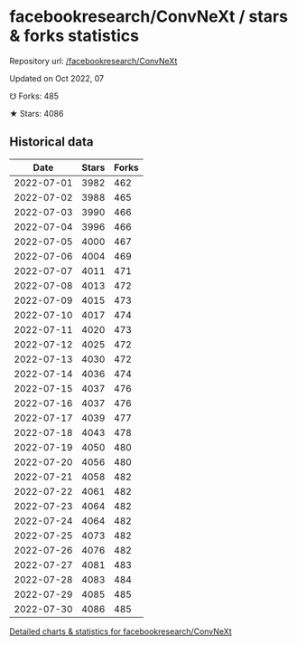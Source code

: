 # facebookresearch/ConvNeXt / stars & forks statistics

Repository url: [/facebookresearch/ConvNeXt](https://github.com/facebookresearch/ConvNeXt)

Updated on Oct 2022, 07

☋ Forks: 485

★ Stars: 4086

## Historical data
| Date | Stars | Forks |
|------|-------|-------|
| 2022-07-01 | 3982 | 462 | 
| 2022-07-02 | 3988 | 465 | 
| 2022-07-03 | 3990 | 466 | 
| 2022-07-04 | 3996 | 466 | 
| 2022-07-05 | 4000 | 467 | 
| 2022-07-06 | 4004 | 469 | 
| 2022-07-07 | 4011 | 471 | 
| 2022-07-08 | 4013 | 472 | 
| 2022-07-09 | 4015 | 473 | 
| 2022-07-10 | 4017 | 474 | 
| 2022-07-11 | 4020 | 473 | 
| 2022-07-12 | 4025 | 472 | 
| 2022-07-13 | 4030 | 472 | 
| 2022-07-14 | 4036 | 474 | 
| 2022-07-15 | 4037 | 476 | 
| 2022-07-16 | 4037 | 476 | 
| 2022-07-17 | 4039 | 477 | 
| 2022-07-18 | 4043 | 478 | 
| 2022-07-19 | 4050 | 480 | 
| 2022-07-20 | 4056 | 480 | 
| 2022-07-21 | 4058 | 482 | 
| 2022-07-22 | 4061 | 482 | 
| 2022-07-23 | 4064 | 482 | 
| 2022-07-24 | 4064 | 482 | 
| 2022-07-25 | 4073 | 482 | 
| 2022-07-26 | 4076 | 482 | 
| 2022-07-27 | 4081 | 483 | 
| 2022-07-28 | 4083 | 484 | 
| 2022-07-29 | 4085 | 485 | 
| 2022-07-30 | 4086 | 485 | 


[Detailed charts & statistics for facebookresearch/ConvNeXt](https://reviewgithub.com/rep/facebookresearch/ConvNeXt)
